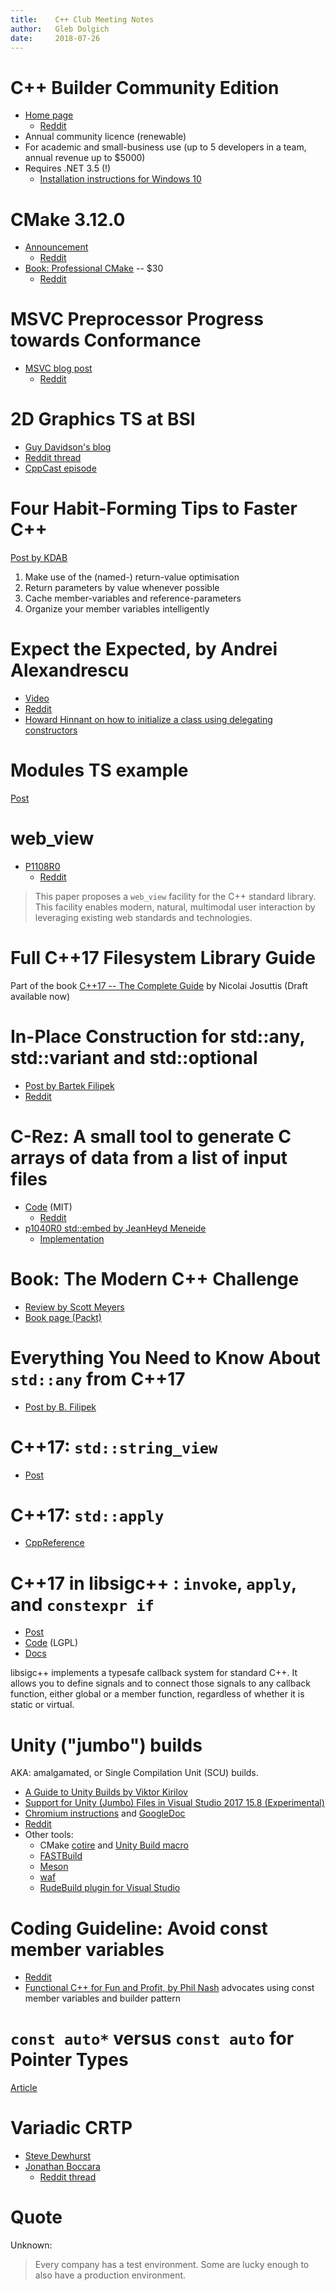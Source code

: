 ```yaml
---
title:    C++ Club Meeting Notes
author:   Gleb Dolgich
date:     2018-07-26
---
```


# C++ Builder Community Edition

* [Home page](https://www.embarcadero.com/products/cbuilder/starter/free-download)
    * [Reddit](https://www.reddit.com/r/cpp/comments/90jnyf/c_builder_free_community_edition_released/)
* Annual community licence (renewable)
* For academic and small-business use (up to 5 developers in a team, annual revenue up to $5000)
* Requires .NET 3.5 (!)
    * [Installation instructions for Windows 10](https://winaero.com/blog/offline-install-of-net-framework-3-5-in-windows-10-using-dism/)

# CMake 3.12.0

* [Announcement](https://blog.kitware.com/cmake-3-12-0-available-for-download/)
    * [Reddit](https://www.reddit.com/r/programming/comments/8zrtzg/cmake_3120_released/)
* [Book: Professional CMake](https://crascit.com/professional-cmake/) -- $30
    * [Reddit](https://www.reddit.com/r/cpp/comments/8xq6n1/professional_cmake_a_practical_guide/)

# MSVC Preprocessor Progress towards Conformance

* [MSVC blog post](https://blogs.msdn.microsoft.com/vcblog/2018/07/06/msvc-preprocessor-progress-towards-conformance/)
    * [Reddit](https://www.reddit.com/r/cpp/comments/8wodex/msvc_preprocessor_progress_towards_conformance/)

# 2D Graphics TS at BSI

* [Guy Davidson's blog](https://hatcat.com/?p=63)
* [Reddit thread](https://www.reddit.com/r/cpp/comments/8yjvbw/the_2d_graphics_ts/)
* [CppCast episode](http://cppcast.com/2018/07/guy-davidson/)

# Four Habit-Forming Tips to Faster C++

[Post by KDAB](https://www.kdab.com/four-habit-forming-tips-faster-c/)

1. Make use of the (named-) return-value optimisation
2. Return parameters by value whenever possible
3. Cache member-variables and reference-parameters
4. Organize your member variables intelligently

# Expect the Expected, by Andrei Alexandrescu

* [Video](https://youtu.be/nVzgkepAg5Y)
* [Reddit](https://www.reddit.com/r/cpp/comments/8zwzv0/expect_the_expected_andrei_alexandrescu/)
* [Howard Hinnant on how to initialize a class using delegating constructors](https://stackoverflow.com/questions/38780596/how-to-handle-constructors-that-must-acquire-multiple-resources-in-an-exception#38780597)

# Modules TS example

[Post](https://schneide.blog/2017/07/09/c-modules-example/)

# web_view

* [P1108R0](http://www.open-std.org/jtc1/sc22/wg21/docs/papers/2018/p1108r0.html)
    * [Reddit](https://www.reddit.com/r/cpp/comments/900dor/stdweb_view_proposal/)

> This paper proposes a `web_view` facility for the C++ standard library. This facility enables modern, natural, multimodal user interaction by leveraging existing web standards and technologies.

# Full C++17 Filesystem Library Guide

Part of the book [C++17 -- The Complete Guide](http://cppstd17.com/) by Nicolai Josuttis (Draft available now)

# In-Place Construction for std::any, std::variant and std::optional

* [Post by Bartek Filipek](https://www.bfilipek.com/2018/07/in-place-cpp17.html)
* [Reddit](https://www.reddit.com/r/cpp/comments/8z8mpb/inplace_construction_for_stdany_stdvariant_and/)

# C-Rez: A small tool to generate C arrays of data from a list of input files

* [Code](https://github.com/mobius3/c-rez) (MIT)
    * [Reddit](https://www.reddit.com/r/cpp/comments/8vxicy/crez_generates_ch_from_assets_so_you_link_to_them/)
* [p1040R0 std::embed by JeanHeyd Meneide](http://www.open-std.org/jtc1/sc22/wg21/docs/papers/2018/p1040r0.html)
    * [Implementation](https://github.com/ThePhD/embed)

# Book: The Modern C++ Challenge

* [Review by Scott Meyers](https://scottmeyers.blogspot.com/2018/06/interesting-book-modern-c-challenge.html)
* [Book page (Packt)](https://www.packtpub.com/application-development/modern-c-challenge)

# Everything You Need to Know About `std::any` from C++17

* [Post by B. Filipek](https://www.bfilipek.com/2018/06/any.html)

# C++17: `std::string_view`

* [Post](http://www.nuonsoft.com/blog/2018/06/06/c17-stdstring_view/)

# C++17: `std::apply`

* [CppReference](http://en.cppreference.com/w/cpp/utility/apply)

# C++17 in libsigc++ : `invoke`, `apply`, and `constexpr if`

* [Post](https://www.murrayc.com/permalink/2018/04/15/c17-in-libsigc-invoke-apply-and-constexpr-if/)
* [Code](https://github.com/libsigcplusplus/libsigcplusplus) (LGPL)
* [Docs](https://libsigcplusplus.github.io/libsigcplusplus/)

libsigc++ implements a typesafe callback system for standard C++. It allows you to define signals and to connect those signals to any callback function, either global or a member function, regardless of whether it is static or virtual.

# Unity ("jumbo") builds

AKA: amalgamated, or Single Compilation Unit (SCU) builds.

* [A Guide to Unity Builds by Viktor Kirilov](http://onqtam.com/programming/2018-07-07-unity-builds/)
* [Support for Unity (Jumbo) Files in Visual Studio 2017 15.8 (Experimental)](https://blogs.msdn.microsoft.com/vcblog/2018/07/02/support-for-unity-jumbo-files-in-visual-studio-2017-15-8-experimental/)
* [Chromium instructions](https://chromium.googlesource.com/chromium/src/+/lkcr/docs/jumbo.md) and [GoogleDoc](https://docs.google.com/document/d/19jGsZxh7DX8jkAKbL1nYBa5rcByUL2EeidnYsoXfsYQ/edit)
* [Reddit](https://www.reddit.com/r/cpp/comments/8wusdi/everything_about_unity_builds_a_highly_underrated/)
* Other tools:
    * CMake [cotire](https://github.com/sakra/cotire) and [Unity Build macro](http://kecsapblog.blogspot.com/2016/03/unity-build-macro-for-cmake.html)
    * [FASTBuild](http://www.fastbuild.org/docs/functions/unity.html)
    * [Meson](http://mesonbuild.com/Unity-builds.html#unity-builds)
    * [waf](https://gitlab.com/ita1024/waf/blob/master/waflib/extras/unity.py)
    * [RudeBuild plugin for Visual Studio](https://marketplace.visualstudio.com/items?itemName=Trass3r.RudeBuild)

# Coding Guideline: Avoid const member variables

* [Reddit](https://www.reddit.com/r/cpp/comments/8wbeom/coding_guideline_avoid_const_member_variables/)
* [Functional C++ for Fun and Profit, by Phil Nash](https://www.youtube.com/watch?v=tc9CDdJmoWE) advocates using const member variables and builder pattern

# `const auto*` versus `const auto` for Pointer Types

[Article](http://www.nuonsoft.com/blog/2018/07/06/const-auto-versus-const-auto-for-pointer-types/)

# Variadic CRTP

* [Steve Dewhurst](http://stevedewhurst.com/once_weakly/once-weakly20170328/once-weakly20170328.pdf)
* [Jonathan Boccara](https://www.fluentcpp.com/2018/06/22/variadic-crtp-opt-in-for-class-features-at-compile-time/)
    * [Reddit thread](https://www.reddit.com/r/cpp/comments/8szpia/variadic_crtp_an_optin_for_class_features_at/)

# Quote

Unknown:

> Every company has a test environment. Some are lucky enough to also have a production environment.
